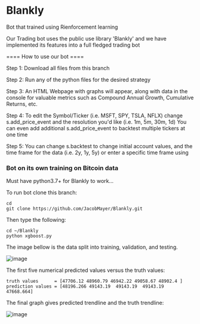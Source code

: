 
# Blankly
Bot that trained using Rienforcement learning

Our Trading bot uses the public use library 'Blankly' and we have implemented its features into a full fledged trading bot


==== How to use our bot ====

Step 1: Download all files from this branch

Step 2: Run any of the python files for the desired strategy

Step 3: An HTML Webpage with graphs will appear, 
along with data in the console for valuable metrics such as Compound Annual Growth, Cumulative Returns, etc.

Step 4: To edit the Symbol/Ticker (i.e. MSFT, SPY, TSLA, NFLX) change s.add_price_event and the resolution you'd like (i.e. 1m, 5m, 30m, 1d)
You can even add additional s.add_price_event to backtest multiple tickers at one time

Step 5: You can change s.backtest to change initial account values, and the time frame for the data (i.e. 2y, 1y, 5y) or enter a specific time frame using 


### Bot on its own training on Bitcoin data
Must have python3.7+ for Blankly to work...

To run bot clone this branch:
```
cd 
git clone https://github.com/JacobMayer/Blankly.git
```
Then type the following:
```
cd ~/Blankly
python xgboost.py
```

The image bellow is the data split into training, validation, and testing.

![image](https://user-images.githubusercontent.com/78880630/145518043-63f066bd-06ac-4f7e-b716-35d5978aa7ee.png)


The first five numerical predicted values versus the truth values:
```
truth values      = [47706.12 48960.79 46942.22 49058.67 48902.4 ]
prediction values = [48196.266 49143.19  49143.19  49143.19  47668.664]
```

The final graph gives predicted trendline and the truth trendline:

![image](https://user-images.githubusercontent.com/78880630/145519015-52c775b6-4e44-4f1a-90b3-a1d3461d7e73.png)
